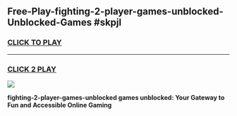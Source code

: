 
## Free-Play-fighting-2-player-games-unblocked-Unblocked-Games #skpjl
<h3>
<a href="https://news.freeplayer.one?title=fighting-2-player-games-unblocked&ref=8M">CLICK TO PLAY</a></h3>
<hr>

<h3>
<a href="https://news.freeplayer.one?title=fighting-2-player-games-unblocked&ref=8M">CLICK 2 PLAY</a>
  
</h3>

<a href="https://news.freeplayer.one?title=fighting-2-player-games-unblocked&ref=8M"><img src="https://clearcache.store/games.png"></a>


**fighting-2-player-games-unblocked games unblocked: Your Gateway to Fun and Accessible Online Gaming**
